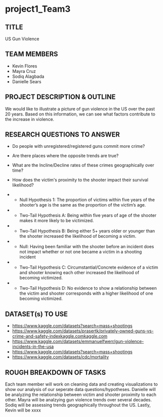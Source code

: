 # project1_Team3

## TITLE
US Gun Violence

## TEAM MEMBERS
- Kevin Flores
- Mayra Cruz
- Sodiq Alagbada
- Danielle Sears

## PROJECT DESCRIPTION & OUTLINE
We would like to illustrate a picture of gun violence in the US over the past 20 years. Based on this information, we can see what factors contribute to the increase in violence.

## RESEARCH QUESTIONS TO ANSWER
- Do people with unregistered/registered guns commit more crime?

- Are there places where the opposite trends are true?

- What are the Incline/Decline rates of these crimes geographically over time?

- How does the victim's proximity to the shooter impact their survival likelihood?
- - Null Hypothesis 1: The proportion of victims within five years of the shooter’s age is the same as the proportion of the victim’s age.
- - Two-Tail Hypothesis A: Being within five years of age of the shooter makes it more likely to be victimized.
- - Two-Tail Hypothesis B: Being either 5+ years older or younger than the shooter increased the likelihood of becoming a victim.

- - Null: Having been familiar with the shooter before an incident does not impact whether or not one became a victim in a shooting incident
- - Two-Tail Hypothesis C: Circumstantial/Concrete evidence of a victim and shooter knowing each other increased the likelihood of becoming victimized.
- - Two-Tail Hypothesis D: No evidence to show a relationship between the victim and shooter corresponds with a higher likelihood of one becoming victimized.


## DATASET(s) TO USE
- https://www.kaggle.com/datasets?search=mass+shootings
- https://www.kaggle.com/datasets/prasertk/privately-owned-guns-vs-crime-and-safety-indexkaggle.comkaggle.com
- https://www.kaggle.com/datasets/emmanuelfwerr/gun-violence-incidents-in-the-usa
- https://www.kaggle.com/datasets?search=mass+shootings
- https://www.kaggle.com/datasets/cdc/mortality

## ROUGH BREAKDOWN OF TASKS
Each team member will work on cleaning data and creating visualizations to show our analysis of our seperate data questions/hypotheses. Danielle will be analyzing the relationship between victim and shooter proximity to each other. Mayra will be analzying gun violence trends over several decades. Sodiq will be assessing trends geographically throughout the US. Lastly, Kevin will be xxxx
